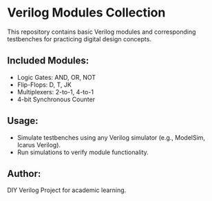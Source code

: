 # Verilog Modules Collection

This repository contains basic Verilog modules and corresponding testbenches for practicing digital design concepts.

## Included Modules:
- Logic Gates: AND, OR, NOT
- Flip-Flops: D, T, JK
- Multiplexers: 2-to-1, 4-to-1
- 4-bit Synchronous Counter

## Usage:
- Simulate testbenches using any Verilog simulator (e.g., ModelSim, Icarus Verilog).
- Run simulations to verify module functionality.

## Author:
DIY Verilog Project for academic learning.
